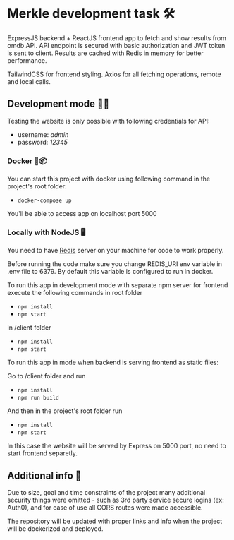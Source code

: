 # Merkle development task 🛠️

ExpressJS backend + ReactJS frontend app to fetch and show results from omdb API. API endpoint is secured with
basic authorization and JWT token is sent to client. Results are cached with Redis in memory for better performance.

TailwindCSS for frontend styling. Axios for all fetching operations, remote and local calls.

## Development mode 👨‍💻

Testing the website is only possible with following credentials for API:

- username: _admin_
- password: _12345_

### Docker 🐳📦

You can start this project with docker using following command in the project's root folder:

- `docker-compose up`

You'll be able to access app on localhost port 5000

### Locally with NodeJS 🖥️

You need to have [Redis](https://redis.io/) server on your machine for code to work properly.

Before running the code make sure you change REDIS_URI env variable in .env file to 6379. By default this variable
is configured to run in docker.

To run this app in development mode with separate npm server for frontend execute the following commands in root folder

- `npm install`
- `npm start`

in /client folder

- `npm install`
- `npm start`

To run this app in mode when backend is serving frontend as static files:

Go to /client folder and run

- `npm install`
- `npm run build`

And then in the project's root folder run

- `npm install`
- `npm start`

In this case the website will be served by Express on 5000 port, no need to start frontend separetly.

## Additional info 📄

Due to size, goal and time constraints of the project many additional security things were omitted - such as
3rd party service secure logins (ex: Auth0), and for ease of use all CORS routes were made accessible.

The repository will be updated with proper links and info when the project will be dockerized and deployed.
